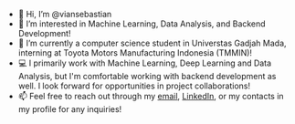 - 👋 Hi, I’m @viansebastian
- 👀 I’m interested in Machine Learning, Data Analysis, and Backend Development!
- 🌱 I’m currently a computer science student in Universtas Gadjah Mada, interning at Toyota Motors Manufacturing Indonesia (TMMIN)!
- 💻 I primarily work with Machine Learning, Deep Learning and Data Analysis, but I'm comfortable working with backend development as well. I look forward for opportunities in project collaborations!
- 📫 Feel free to reach out through my [email](viansbromokusumo@gmail.com), [LinkedIn](https://www.linkedin.com/in/viansebastianbromokusumo), or my contacts in my profile for any inquiries!

<!---
viansebastian/viansebastian is a ✨ special ✨ repository because its `README.md` (this file) appears on your GitHub profile.
You can click the Preview link to take a look at your changes.
--->
